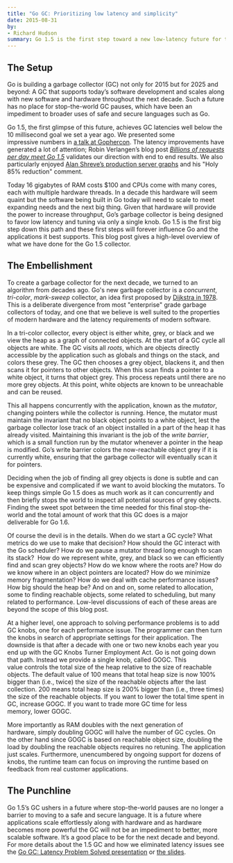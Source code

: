 ```yaml
---
title: "Go GC: Prioritizing low latency and simplicity"
date: 2015-08-31
by:
- Richard Hudson
summary: Go 1.5 is the first step toward a new low-latency future for the Go garbage collector.
---
```


## The Setup

Go is building a garbage collector (GC) not only for 2015 but for 2025 and
beyond: A GC that supports today’s software development and scales along with
new software and hardware throughout the next decade. Such a future has no
place for stop-the-world GC pauses, which have been an impediment to broader
uses of safe and secure languages such as Go.

Go 1.5, the first glimpse of this future, achieves GC latencies well below the
10 millisecond goal we set a year ago. We presented some impressive numbers
in [a talk at Gophercon](/talks/2015/go-gc.pdf).
The latency improvements have generated a lot of attention;
Robin Verlangen’s blog post
[_Billions of requests per day meet Go 1.5_](https://medium.com/@robin.verlangen/billions-of-request-per-day-meet-go-1-5-362bfefa0911)
validates our direction with end to end results.
We also particularly enjoyed
[Alan Shreve’s production server graphs](https://twitter.com/inconshreveable/status/620650786662555648)
and his "Holy 85% reduction" comment.

Today 16 gigabytes of RAM costs $100 and CPUs come with many cores, each with
multiple hardware threads. In a decade this hardware will seem quaint but the
software being built in Go today will need to scale to meet expanding needs and
the next big thing. Given that hardware will provide the power to increase
throughput, Go’s garbage collector is being designed to favor low latency and
tuning via only a single knob. Go 1.5 is the first big step down this path and
these first steps will forever influence Go and the applications it best
supports. This blog post gives a high-level overview of what we have done for
the Go 1.5 collector.

## The Embellishment

To create a garbage collector for the next decade, we turned to an algorithm
from decades ago. Go's new garbage collector is a _concurrent_, _tri-color_,
_mark-sweep_ collector, an idea first proposed by
[Dijkstra in 1978](http://dl.acm.org/citation.cfm?id=359655).
This is a deliberate divergence from most "enterprise" grade garbage collectors
of today, and one that we believe is well suited to the properties of modern
hardware and the latency requirements of modern software.

In a tri-color collector, every object is either white, grey, or black and we
view the heap as a graph of connected objects. At the start of a GC cycle all
objects are white. The GC visits all _roots_, which are objects directly
accessible by the application such as globals and things on the stack, and
colors these grey. The GC then chooses a grey object, blackens it, and then
scans it for pointers to other objects. When this scan finds a pointer to a
white object, it turns that object grey. This process repeats until there are
no more grey objects. At this point, white objects are known to be unreachable
and can be reused.

This all happens concurrently with the application, known as the _mutator_,
changing pointers while the collector is running. Hence, the mutator must
maintain the invariant that no black object points to a white object, lest the
garbage collector lose track of an object installed in a part of the heap it
has already visited. Maintaining this invariant is the job of the
_write barrier_, which is a small function run by the mutator whenever a
pointer in the heap is modified. Go’s write barrier colors the now-reachable
object grey if it is currently white, ensuring that the garbage collector will
eventually scan it for pointers.

Deciding when the job of finding all grey objects is done is subtle and can be
expensive and complicated if we want to avoid blocking the mutators. To keep
things simple Go 1.5 does as much work as it can concurrently and then briefly
stops the world to inspect all potential sources of grey objects. Finding the
sweet spot between the time needed for this final stop-the-world and the total
amount of work that this GC does is a major deliverable for Go 1.6.

Of course the devil is in the details. When do we start a GC cycle? What
metrics do we use to make that decision? How should the GC interact with the Go
scheduler? How do we pause a mutator thread long enough to scan its stack?
 How do we represent white, grey, and black so we can efficiently find and scan
grey objects? How do we know where the roots are? How do we know where in an
object pointers are located? How do we minimize memory fragmentation? How do we
deal with cache performance issues? How big should the heap be? And on and on,
some related to allocation, some to finding reachable objects, some related to
scheduling, but many related to performance. Low-level discussions of each of
these areas are beyond the scope of this blog post.

At a higher level, one approach to solving performance problems is to add GC
knobs, one for each performance issue. The programmer can then turn the knobs
in search of appropriate settings for their application. The downside is that
after a decade with one or two new knobs each year you end up with the GC Knobs
Turner Employment Act. Go is not going down that path. Instead we provide a
single knob, called GOGC. This value controls the total size of the heap
relative to the size of reachable objects. The default value of 100 means that
total heap size is now 100% bigger than (i.e., twice) the size of the reachable
objects after the last collection. 200 means total heap size is 200% bigger
than (i.e., three times) the size of the reachable objects. If you want to
lower the total time spent in GC, increase GOGC. If you want to trade more GC
time for less memory, lower GOGC.

More importantly as RAM doubles with the next generation of hardware, simply
doubling GOGC will halve the number of GC cycles. On the other hand since GOGC
is based on reachable object size, doubling the load by doubling the reachable
objects requires no retuning. The application just scales.
Furthermore, unencumbered by ongoing support for dozens of knobs, the runtime
team can focus on improving the runtime based on feedback from real customer
applications.

## The Punchline

Go 1.5’s GC ushers in a future where stop-the-world pauses are no longer a
barrier to moving to a safe and secure language. It is a future where
applications scale effortlessly along with hardware and as hardware becomes
more powerful the GC will not be an impediment to better, more scalable
software. It’s a good place to be for the next decade and beyond.
For more details about the 1.5 GC and how we eliminated latency issues see the
[Go GC: Latency Problem Solved presentation](https://www.youtube.com/watch?v=aiv1JOfMjm0)
or [the slides](/talks/2015/go-gc.pdf).
